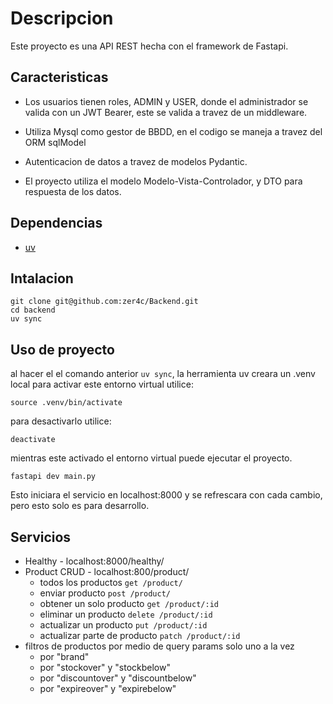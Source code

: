 # Descripcion

Este proyecto es una API REST hecha con el framework de Fastapi.

## Caracteristicas 

- Los usuarios tienen roles, ADMIN y USER, donde el administrador se valida con un JWT Bearer, este se valida a travez de un middleware.

- Utiliza Mysql como gestor de BBDD, en el codigo se maneja a travez del ORM sqlModel

- Autenticacion de datos a travez de modelos Pydantic.

- El proyecto utiliza el modelo Modelo-Vista-Controlador, y DTO para respuesta de los datos.


## Dependencias

- [uv](https://docs.astral.sh/uv/getting-started/installation/)

## Intalacion

```
git clone git@github.com:zer4c/Backend.git
cd backend    
uv sync
```
## Uso de proyecto

al hacer el el comando anterior `uv sync`, la herramienta uv creara un .venv local
para activar este entorno virtual utilice: 

`source .venv/bin/activate`

para desactivarlo utilice:

`deactivate`

mientras este activado el entorno virtual puede ejecutar el proyecto. 

`fastapi dev main.py`

Esto iniciara el servicio en localhost:8000 y se refrescara con cada cambio, pero esto
solo es para desarrollo.



## Servicios

- Healthy - localhost:8000/healthy/ 
- Product CRUD - localhost:800/product/
    - todos los productos `get /product/`
    - enviar producto `post /product/`
    - obtener un solo producto `get /product/:id`
    - eliminar un producto `delete /product/:id`
    - actualizar un producto `put /product/:id`
    - actualizar parte de producto `patch /product/:id`
- filtros de productos por medio de query params solo uno a la vez
    - por "brand"
    - por "stockover" y "stockbelow"
    - por "discountover" y "discountbelow"
    - por "expireover" y "expirebelow"

    